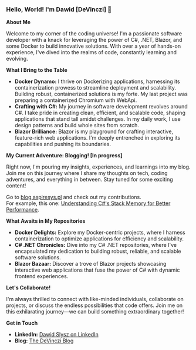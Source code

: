 <h3>Hello, World! I'm Dawid [DeVinczi] 🚀</h3>

<p><strong>About Me</strong></p>
<p>Welcome to my corner of the coding universe! I'm a passionate software developer with a knack for leveraging the power of C#, .NET, Blazor, and some Docker to build innovative solutions. With over a year of hands-on experience, I've dived into the realms of code, constantly learning and evolving.</p>

<p><strong>What I Bring to the Table</strong></p>
<ul>
  <li><strong>Docker Dynamo:</strong> I thrive on Dockerizing applications, harnessing its containerization prowess to streamline deployment and scalability. Building robust, containerized solutions is my forte. My last project was preparing a containerized Chromium with WebApi.</li>
  <li><strong>Crafting with C#:</strong> My journey in software development revolves around C#. I take pride in creating clean, efficient, and scalable code, shaping applications that stand tall amidst challenges. In my daily work, I use design patterns and build whole sites from scratch.</li>
  <li><strong>Blazor Brilliance:</strong> Blazor is my playground for crafting interactive, feature-rich web applications. I'm deeply entrenched in exploring its capabilities and pushing its boundaries.</li>
</ul>

<p><strong>My Current Adventure: Blogging! [In progress]</strong></p>
<p>Right now, I'm pouring my insights, experiences, and learnings into my blog. Join me on this journey where I share my thoughts on tech, coding adventures, and everything in between. Stay tuned for some exciting content!</p>
<p>Go to <a href="https://blog.aspiresys.pl">blog.aspiresys.pl</a> and check out my contributions. </br>
For example, this one: <a href="https://blog.aspiresys.pl/technology/understanding-c-s-stack-memory-for-better-performance/">Understanding C#'s Stack Memory for Better Performance</a>.</p>

<p><strong>What Awaits in My Repositories</strong></p>
<ul>
  <li><strong>Docker Delights:</strong> Explore my Docker-centric projects, where I harness containerization to optimize applications for efficiency and scalability.</li>
  <li><strong>C# .NET Chronicles:</strong> Dive into my C# .NET repositories, where I've encapsulated my dedication to building robust, reliable, and scalable software solutions.</li>
  <li><strong>Blazor Bazaar:</strong> Discover a trove of Blazor projects showcasing interactive web applications that fuse the power of C# with dynamic frontend experiences.</li>
</ul>

<p><strong>Let's Collaborate!</strong></p>
<p>I'm always thrilled to connect with like-minded individuals, collaborate on projects, or discuss the endless possibilities that code offers. Join me on this exhilarating journey—we can build something extraordinary together!</p>

<p><strong>Get in Touch</strong></p>
<ul>
  <li><strong>LinkedIn:</strong> <a href="https://pl.linkedin.com/in/dawid-slysz-733813268">Dawid Slysz on LinkedIn</a></li>
  <li><strong>Blog:</strong> <a href="https://thedevincziblog.pl">The DeVinczi Blog</a></li>
</ul>
